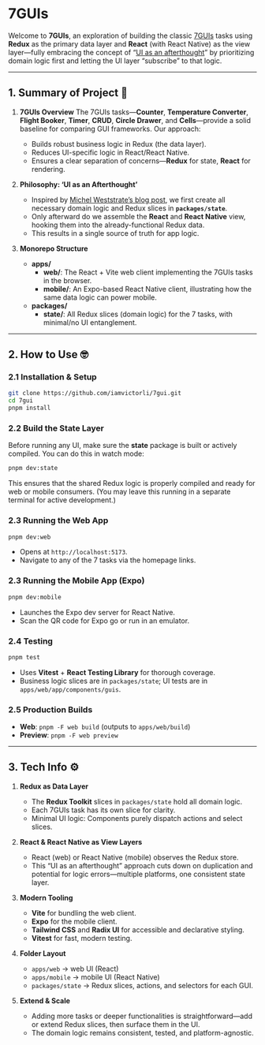 # 7GUIs

Welcome to **7GUIs**, an exploration of building the classic [7GUIs](https://eugenkiss.github.io/7guis/) tasks using **Redux** as the primary data layer and **React** (with React Native) as the view layer—fully embracing the concept of “[UI as an afterthought](https://michel.codes/blogs/ui-as-an-afterthought)” by prioritizing domain logic first and letting the UI layer “subscribe” to that logic.

---

## 1. Summary of Project 📖

1. **7GUIs Overview**
   The 7GUIs tasks—**Counter**, **Temperature Converter**, **Flight Booker**, **Timer**, **CRUD**, **Circle Drawer**, and **Cells**—provide a solid baseline for comparing GUI frameworks. Our approach:

   - Builds robust business logic in Redux (the data layer).
   - Reduces UI-specific logic in React/React Native.
   - Ensures a clear separation of concerns—**Redux** for state, **React** for rendering.

2. **Philosophy: ‘UI as an Afterthought’**

   - Inspired by [Michel Weststrate’s blog post](https://michel.codes/blogs/ui-as-an-afterthought), we first create all necessary domain logic and Redux slices in **`packages/state`**.
   - Only afterward do we assemble the **React** and **React Native** view, hooking them into the already-functional Redux data.
   - This results in a single source of truth for app logic.

3. **Monorepo Structure**
   - **apps/**
     - **web/**: The React + Vite web client implementing the 7GUIs tasks in the browser.
     - **mobile/**: An Expo-based React Native client, illustrating how the same data logic can power mobile.
   - **packages/**
     - **state/**: All Redux slices (domain logic) for the 7 tasks, with minimal/no UI entanglement.

---

## 2. How to Use 🤓

### 2.1 Installation & Setup

```bash
git clone https://github.com/iamvictorli/7gui.git
cd 7gui
pnpm install
```

### 2.2 Build the State Layer

Before running any UI, make sure the **state** package is built or actively compiled. You can do this in watch mode:

```bash
pnpm dev:state
```

This ensures that the shared Redux logic is properly compiled and ready for web or mobile consumers. (You may leave this running in a separate terminal for active development.)

### 2.3 Running the Web App

```bash
pnpm dev:web
```

- Opens at `http://localhost:5173`.
- Navigate to any of the 7 tasks via the homepage links.

### 2.3 Running the Mobile App (Expo)

```bash
pnpm dev:mobile
```

- Launches the Expo dev server for React Native.
- Scan the QR code for Expo go or run in an emulator.

### 2.4 Testing

```bash
pnpm test
```

- Uses **Vitest** + **React Testing Library** for thorough coverage.
- Business logic slices are in `packages/state`; UI tests are in `apps/web/app/components/guis`.

### 2.5 Production Builds

- **Web**: `pnpm -F web build` (outputs to `apps/web/build`)
- **Preview**: `pnpm -F web preview`

---

## 3. Tech Info ⚙️

1. **Redux as Data Layer**

   - The **Redux Toolkit** slices in `packages/state` hold all domain logic.
   - Each 7GUIs task has its own slice for clarity.
   - Minimal UI logic: Components purely dispatch actions and select slices.

2. **React & React Native as View Layers**

   - React (web) or React Native (mobile) observes the Redux store.
   - This “UI as an afterthought” approach cuts down on duplication and potential for logic errors—multiple platforms, one consistent state layer.

3. **Modern Tooling**

   - **Vite** for bundling the web client.
   - **Expo** for the mobile client.
   - **Tailwind CSS** and **Radix UI** for accessible and declarative styling.
   - **Vitest** for fast, modern testing.

4. **Folder Layout**

   - `apps/web` → web UI (React)
   - `apps/mobile` → mobile UI (React Native)
   - `packages/state` → Redux slices, actions, and selectors for each GUI.

5. **Extend & Scale**
   - Adding more tasks or deeper functionalities is straightforward—add or extend Redux slices, then surface them in the UI.
   - The domain logic remains consistent, tested, and platform-agnostic.
